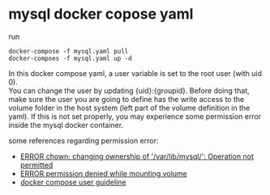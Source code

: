 # mysql docker copose yaml
run 

    docker-compose -f mysql.yaml pull 
    docker-compoes -f mysql.yaml up -d 

In this docker compose yaml, a user variable is set to the root user (with uid 0).  
You can change the user by updating {uid}:{groupid}. Before doing that, make sure the user you are going to define has the write access
to the volume folder in the host system (left part of the volume definition in the yaml).  If this is not set properly, you may experience
some permission error inside the mysql docker container.  

some references regarding permission error: 

* [ERROR chown: changing ownership of '/var/lib/mysql/': Operation not permitted](https://github.com/docker-library/mysql/issues/396#issuecomment-376650503)
* [ERROR permission denied while mounting volume](https://github.com/docker-library/percona/issues/75#issuecomment-442537828)
* [docker compose user guideline](https://docs.docker.com/engine/reference/run/#user)

